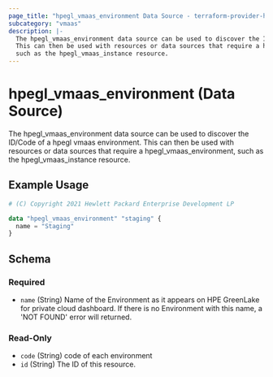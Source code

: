 ```yaml
---
page_title: "hpegl_vmaas_environment Data Source - terraform-provider-hpegl"
subcategory: "vmaas"
description: |-
  The hpegl_vmaas_environment data source can be used to discover the ID/Code of a hpegl vmaas environment.
  This can then be used with resources or data sources that require a hpegl_vmaas_environment,
  such as the hpegl_vmaas_instance resource.
---
```

# hpegl_vmaas_environment (Data Source)

The hpegl_vmaas_environment data source can be used to discover the ID/Code of a hpegl vmaas environment.
		This can then be used with resources or data sources that require a hpegl_vmaas_environment,
		such as the hpegl_vmaas_instance resource.

## Example Usage

```terraform
# (C) Copyright 2021 Hewlett Packard Enterprise Development LP

data "hpegl_vmaas_environment" "staging" {
  name = "Staging"
}
```

<!-- schema generated by tfplugindocs -->
## Schema

### Required

- `name` (String) Name of the Environment as it appears on HPE GreenLake for private cloud dashboard. If there is no Environment with this name, a 'NOT FOUND' error will returned.

### Read-Only

- `code` (String) code of each environment
- `id` (String) The ID of this resource.


